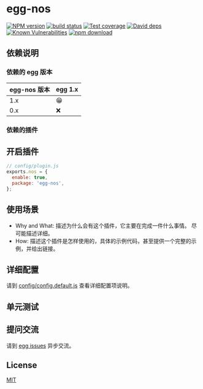 # egg-nos

[![NPM version][npm-image]][npm-url]
[![build status][travis-image]][travis-url]
[![Test coverage][codecov-image]][codecov-url]
[![David deps][david-image]][david-url]
[![Known Vulnerabilities][snyk-image]][snyk-url]
[![npm download][download-image]][download-url]

[npm-image]: https://img.shields.io/npm/v/egg-nos.svg?style=flat-square
[npm-url]: https://npmjs.org/package/egg-nos
[travis-image]: https://img.shields.io/travis/eggjs/egg-nos.svg?style=flat-square
[travis-url]: https://travis-ci.org/eggjs/egg-nos
[codecov-image]: https://img.shields.io/codecov/c/github/eggjs/egg-nos.svg?style=flat-square
[codecov-url]: https://codecov.io/github/eggjs/egg-nos?branch=master
[david-image]: https://img.shields.io/david/eggjs/egg-nos.svg?style=flat-square
[david-url]: https://david-dm.org/eggjs/egg-nos
[snyk-image]: https://snyk.io/test/npm/egg-nos/badge.svg?style=flat-square
[snyk-url]: https://snyk.io/test/npm/egg-nos
[download-image]: https://img.shields.io/npm/dm/egg-nos.svg?style=flat-square
[download-url]: https://npmjs.org/package/egg-nos

<!--
Description here.
-->

## 依赖说明

### 依赖的 egg 版本

egg-nos 版本 | egg 1.x
--- | ---
1.x | 😁
0.x | ❌

### 依赖的插件
<!--

如果有依赖其它插件，请在这里特别说明。如

- security
- multipart

-->

## 开启插件

```js
// config/plugin.js
exports.nos = {
  enable: true,
  package: 'egg-nos',
};
```

## 使用场景

- Why and What: 描述为什么会有这个插件，它主要在完成一件什么事情。
尽可能描述详细。
- How: 描述这个插件是怎样使用的，具体的示例代码，甚至提供一个完整的示例，并给出链接。

## 详细配置

请到 [config/config.default.js](config/config.default.js) 查看详细配置项说明。

## 单元测试

<!-- 描述如何在单元测试中使用此插件，例如 schedule 如何触发。无则省略。-->

## 提问交流

请到 [egg issues](https://github.com/eggjs/egg/issues) 异步交流。

## License

[MIT](LICENSE)
